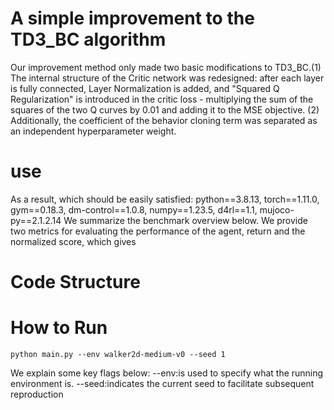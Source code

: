 # A simple improvement to the TD3_BC algorithm
Our improvement method only made two basic modifications to TD3_BC.(1) The internal structure of the Critic network was redesigned: after each layer is fully connected, Layer Normalization is added, and "Squared Q Regularization" is introduced in the critic loss - multiplying the sum of the squares of the two Q curves by 0.01 and adding it to the MSE objective. (2) Additionally, the coefficient of the behavior cloning term was separated as an independent hyperparameter weight.
# use
 As a result, which should be easily satisfied: python==3.8.13, torch==1.11.0, gym==0.18.3, dm-control==1.0.8, numpy==1.23.5, d4rl==1.1, mujoco-py==2.1.2.14
 We summarize the benchmark overview below. We provide two metrics for evaluating the performance of the agent, return and the normalized score, which gives

 # Code Structure
 

 # How to Run
```
python main.py --env walker2d-medium-v0 --seed 1
```

We explain some key flags below:
--env:is used to specify what the running environment is.
--seed:indicates the current seed to facilitate subsequent reproduction
